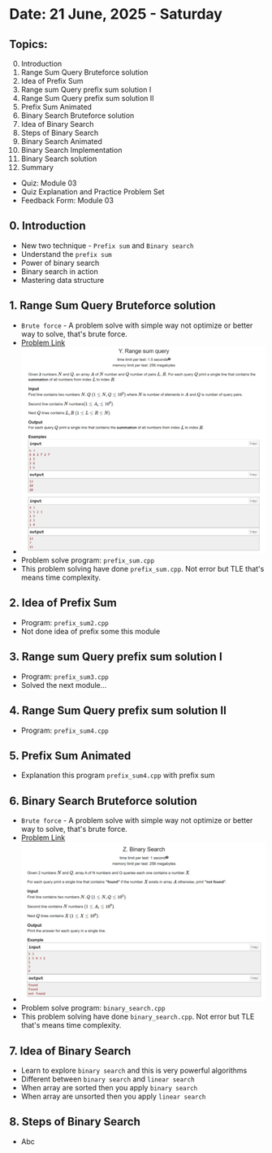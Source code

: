 # Date: 21 June, 2025 - Saturday

## Topics:
0. Introduction
1. Range Sum Query Bruteforce solution
2. Idea of Prefix Sum
3. Range sum Query prefix sum solution I
4. Range Sum Query prefix sum solution II
5. Prefix Sum Animated
6. Binary Search Bruteforce solution
7. Idea of Binary Search
8. Steps of Binary Search
9. Binary Search Animated
10. Binary Search Implementation
11. Binary Search solution
12. Summary
- Quiz: Module 03
- Quiz Explanation and Practice Problem Set
- Feedback Form: Module 03

## 0. Introduction
- New two technique - `Prefix sum` and `Binary search`
- Understand the `prefix sum`
- Power of binary search
- Binary search in action
- Mastering data structure

## 1. Range Sum Query Bruteforce solution
- `Brute force` - A problem solve with simple way not optimize or better way to solve, that's brute force.
- [Problem Link](https://codeforces.com/group/MWSDmqGsZm/contest/219774/problem/Y)
- ![Problem image](./images/problem.png)
- Problem solve program: `prefix_sum.cpp`
- This problem solving have done `prefix_sum.cpp`. Not error but TLE that's means time complexity.

## 2. Idea of Prefix Sum
- Program: `prefix_sum2.cpp`
- Not done idea of prefix some this module

## 3. Range sum Query prefix sum solution I
- Program: `prefix_sum3.cpp`
- Solved the next module...

## 4. Range Sum Query prefix sum solution II
- Program: `prefix_sum4.cpp`

## 5. Prefix Sum Animated
- Explanation this program `prefix_sum4.cpp` with prefix sum

## 6. Binary Search Bruteforce solution
- `Brute force` - A problem solve with simple way not optimize or better way to solve, that's brute force.
- [Problem Link](https://codeforces.com/group/MWSDmqGsZm/contest/219774/problem/Z)
- ![Problem image](./images/problem2.png)
- Problem solve program: `binary_search.cpp`
- This problem solving have done `binary_search.cpp`. Not error but TLE that's means time complexity.

## 7. Idea of Binary Search
- Learn to explore `binary search` and this is very powerful algorithms
- Different between `binary search` and `linear search`
- When array are sorted then you apply `binary search`
- When array are unsorted then you apply `linear search`

## 8. Steps of Binary Search
- Abc